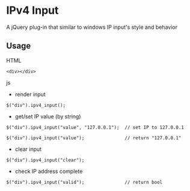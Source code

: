 # IPv4 Input

A jQuery plug-in that similar to windows IP input's style and behavior

## Usage

HTML

```
<div></div>
```

js

- render input

```
$("div").ipv4_input();
```

- get/set IP value (by string)

```
$("div").ipv4_input("value", "127.0.0.1");	// set IP to 127.0.0.1

$("div").ipv4_input("value");				// return "127.0.0.1"
```

- clear input

```
$("div").ipv4_input("clear");
```

- check IP address complete

```
$("div").ipv4_input("valid");				// return bool
```